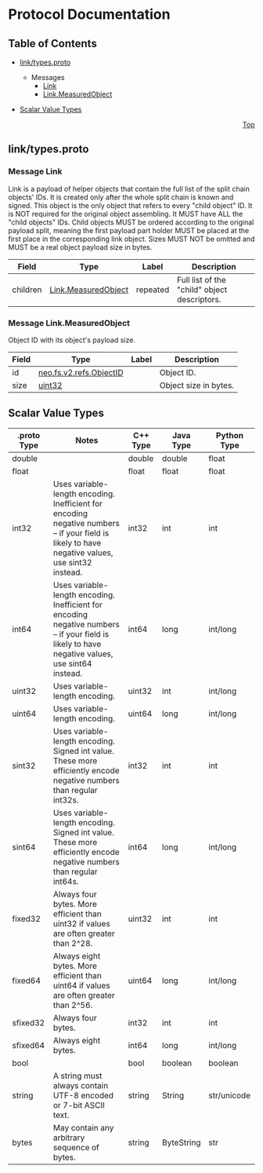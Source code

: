 # Protocol Documentation
<a name="top"></a>

## Table of Contents

- [link/types.proto](#link/types.proto)

  - Messages
    - [Link](#neo.fs.v2.link.Link)
    - [Link.MeasuredObject](#neo.fs.v2.link.Link.MeasuredObject)
    

- [Scalar Value Types](#scalar-value-types)



<a name="link/types.proto"></a>
<p align="right"><a href="#top">Top</a></p>

## link/types.proto


 <!-- end services -->


<a name="neo.fs.v2.link.Link"></a>

### Message Link
Link is a payload of helper objects that contain the full list of the split
chain objects' IDs. It is created only after the whole split chain is known
and signed. This object is the only object that refers to every "child object"
ID. It is NOT required for the original object assembling. It MUST have ALL
the "child objects" IDs. Child objects MUST be ordered according to the
original payload split, meaning the first payload part holder MUST be placed
at the first place in the corresponding link object. Sizes MUST NOT be omitted
and MUST be a real object payload size in bytes.


| Field | Type | Label | Description |
| ----- | ---- | ----- | ----------- |
| children | [Link.MeasuredObject](#neo.fs.v2.link.Link.MeasuredObject) | repeated | Full list of the "child" object descriptors. |


<a name="neo.fs.v2.link.Link.MeasuredObject"></a>

### Message Link.MeasuredObject
Object ID with its object's payload size.


| Field | Type | Label | Description |
| ----- | ---- | ----- | ----------- |
| id | [neo.fs.v2.refs.ObjectID](#neo.fs.v2.refs.ObjectID) |  | Object ID. |
| size | [uint32](#uint32) |  | Object size in bytes. |

 <!-- end messages -->

 <!-- end enums -->



## Scalar Value Types

| .proto Type | Notes | C++ Type | Java Type | Python Type |
| ----------- | ----- | -------- | --------- | ----------- |
| <a name="double" /> double |  | double | double | float |
| <a name="float" /> float |  | float | float | float |
| <a name="int32" /> int32 | Uses variable-length encoding. Inefficient for encoding negative numbers – if your field is likely to have negative values, use sint32 instead. | int32 | int | int |
| <a name="int64" /> int64 | Uses variable-length encoding. Inefficient for encoding negative numbers – if your field is likely to have negative values, use sint64 instead. | int64 | long | int/long |
| <a name="uint32" /> uint32 | Uses variable-length encoding. | uint32 | int | int/long |
| <a name="uint64" /> uint64 | Uses variable-length encoding. | uint64 | long | int/long |
| <a name="sint32" /> sint32 | Uses variable-length encoding. Signed int value. These more efficiently encode negative numbers than regular int32s. | int32 | int | int |
| <a name="sint64" /> sint64 | Uses variable-length encoding. Signed int value. These more efficiently encode negative numbers than regular int64s. | int64 | long | int/long |
| <a name="fixed32" /> fixed32 | Always four bytes. More efficient than uint32 if values are often greater than 2^28. | uint32 | int | int |
| <a name="fixed64" /> fixed64 | Always eight bytes. More efficient than uint64 if values are often greater than 2^56. | uint64 | long | int/long |
| <a name="sfixed32" /> sfixed32 | Always four bytes. | int32 | int | int |
| <a name="sfixed64" /> sfixed64 | Always eight bytes. | int64 | long | int/long |
| <a name="bool" /> bool |  | bool | boolean | boolean |
| <a name="string" /> string | A string must always contain UTF-8 encoded or 7-bit ASCII text. | string | String | str/unicode |
| <a name="bytes" /> bytes | May contain any arbitrary sequence of bytes. | string | ByteString | str |

